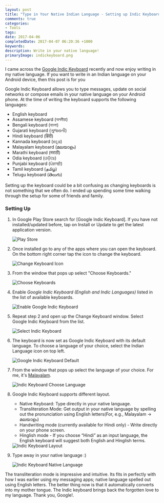 ```yaml
---
layout: post
title: "Type in Your Native Indian Language - Setting up Indic Keyboard on Your Android Phone"
comments: true
categories: 
- Tools
tags: 
date: 2017-04-06
completedDate: 2017-04-07 06:20:36 +1000
keywords: 
description: Write in your native language!
primaryImage: indickeyboard.png
---
```


I came across the [Google Indic Keyboard](https://play.google.com/store/apps/details?id=com.google.android.apps.inputmethod.hindi&hl=en) recently and now enjoy writing in my native language. If you want to write in an Indian language on your Android device, then this post is for you

Google Indic Keyboard allows you to type messages, update on social networks or compose emails in your native language on your Android phone. At the time of writing the keyboard supports the following languages:

- English keyboard
- Assamese keyboard (অসমীয়া)
- Bengali keyboard (বাংলা)
- Gujarati keyboard (ગુજરાતી)
- Hindi keyboard (हिंदी)
- Kannada keyboard (ಕನ್ನಡ)
- Malayalam keyboard (മലയാളം)
- Marathi keyboard (मराठी)
- Odia keyboard (ଓଡ଼ିଆ)
- Punjabi keyboard (ਪੰਜਾਬੀ)
- Tamil keyboard (தமிழ்)
- Telugu keyboard (తెలుగు)

Setting up the keyboard could be a bit confusing as changing keyboards is not something that we often do. I ended up spending some time walking through the setup for some of friends and family. 

### Setting Up

1. In Google Play Store search for [Google Indic Keyboard]. If you have not installed/updated before, tap on Install or Update to get the latest application version.

    <img alt="Play Store" src="/images/indicKeyboard_playstore.png"/>

2. Once installed go to any of the apps where you can open the keyboard. On the bottom right corner tap the icon to change the keyboard.            

    <img src="/images/indicKeyboard_changeKeyboard.png" alt="Change Keyboard Icon" />

3. From the window that pops up select "Choose Keyboards."

    <img src="/images/indicKeyboard_switch.png" alt ="Choose Keyboards" />

4. Enable *Google Indic Keyboard (English and Indic Languages)* listed in the list of available keyboards.

    <img src="/images/indicKeyboard_enableIndicKeyboard.png" alt="Enable Google Indic Keyboard" />

5. Repeat step 2 and open up the Change Keyboard window. Select Google Indic Keyboard from the list.

    <img src="/images/indicKeyboard_selected.png" alt="Select Indic Keyboard" />

6. The keyboard is now set as Google Indic Keyboard with its default language. To choose a language of your choice, select the Indian Language icon on top left.

    <img src="/images/indicKeyboard_default.png" alt="Google Indic Keyboard Default" />

7. From the window that pops up select the language of your choice. For me, it's [Malayalam](https://en.wikipedia.org/wiki/Malayalam).

    <img src="/images/indicKeyboard_selectLanguage.png" alt="Indic Keyboard Choose Language" />

8. Google Indic Keyboard supports different layout.
 
    - Native Keyboard: Type directly in your native language.
    - Transliteration Mode: Get output in your native language by spelling out the pronunciation using English letters(For, e.g., Malayalam -> മലയാളം)
    - Handwriting mode (currently available for Hindi only) - Write directly on your phone screen.
    - Hinglish mode - If you choose “Hindi” as an input language, the English keyboard will suggest both English and Hinglish terms.

    <img src="/images/indicKeyboard_chooseLanguageMode.png" alt="Indic Keyboard Layout" />

9. Type away in your native language :)

    <img src="/images/indicKeyboard_malayalam.png" alt="Indic Keyboard Native Language" />

The transliteration mode is impressive and intuitive. Its fits in perfectly with how I was earlier using my messaging apps; native language spelled out using English letters. The better thing now is that it automatically converts into my mother tongue. The Indic keyboard brings back the forgotten love to my language. Thank you, Google!.
